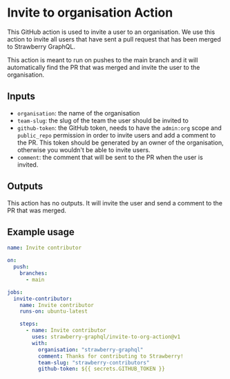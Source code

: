 # Invite to organisation Action

This GitHub action is used to invite a user to an organisation. We use this
action to invite all users that have sent a pull request that has been merged to
Strawberry GraphQL.

This action is meant to run on pushes to the main branch and it will
automatically find the PR that was merged and invite the user to the
organisation.

## Inputs

- `organisation`: the name of the organisation
- `team-slug`: the slug of the team the user should be invited to
- `github-token`: the GitHub token, needs to have the `admin:org` scope and
  `public_repo` permission in order to invite users and add a comment to the PR.
  This token should be generated by an owner of the organisation, otherwise you
  wouldn't be able to invite users.
- `comment`: the comment that will be sent to the PR when the user is invited.

## Outputs

This action has no outputs. It will invite the user and send a comment to the PR
that was merged.

## Example usage

```yaml
name: Invite contributor

on:
  push:
    branches:
      - main

jobs:
  invite-contributor:
    name: Invite contributor
    runs-on: ubuntu-latest

    steps:
      - name: Invite contributor
        uses: strawberry-graphql/invite-to-org-action@v1
        with:
          organisation: "strawberry-graphql"
          comment: Thanks for contributing to Strawberry!
          team-slug: "strawberry-contributors"
          github-token: ${{ secrets.GITHUB_TOKEN }}
```
